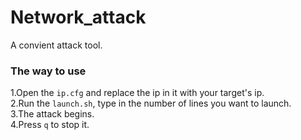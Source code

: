 # Network_attack
A convient attack tool.  
### The way to use
1.Open the `ip.cfg` and replace the ip in it with your target's ip.  
2.Run the `launch.sh`, type in the number of lines you want to launch.  
3.The attack begins.  
4.Press `q` to stop it.
